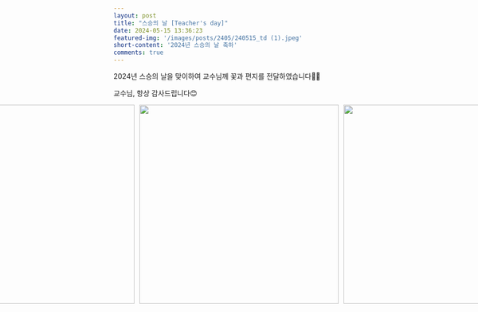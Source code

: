 ```yaml
---
layout: post
title: "스승의 날 [Teacher's day]"
date: 2024-05-15 13:36:23
featured-img: '/images/posts/2405/240515_td (1).jpeg'
short-content: '2024년 스승의 날 축하'
comments: true
---
```


2024년 스승의 날을 맞이하여 교수님께 꽃과 편지를 전달하였습니다🎉💐

교수님, 항상 감사드립니다😊

<div style="display: flex; justify-content: center;">
    <span class="image featured" style="margin-right: 10px;"><img src="{{ site.baseurl }}/images/posts/2405/240515_td (1).jpeg" alt="" style='height: 400px; object-fit: contain;'></span>
    <span class="image featured" style="margin-right: 10px;"><img src="{{ site.baseurl }}/images/posts/2405/240515_td (2).jpeg" alt="" style='height: 400px; object-fit: contain;'></span>
    <span class="image featured"><img src="{{ site.baseurl }}/images/posts/2405/td3.JPG" alt="" style='height: 400px; object-fit: contain;'></span>
</div>
